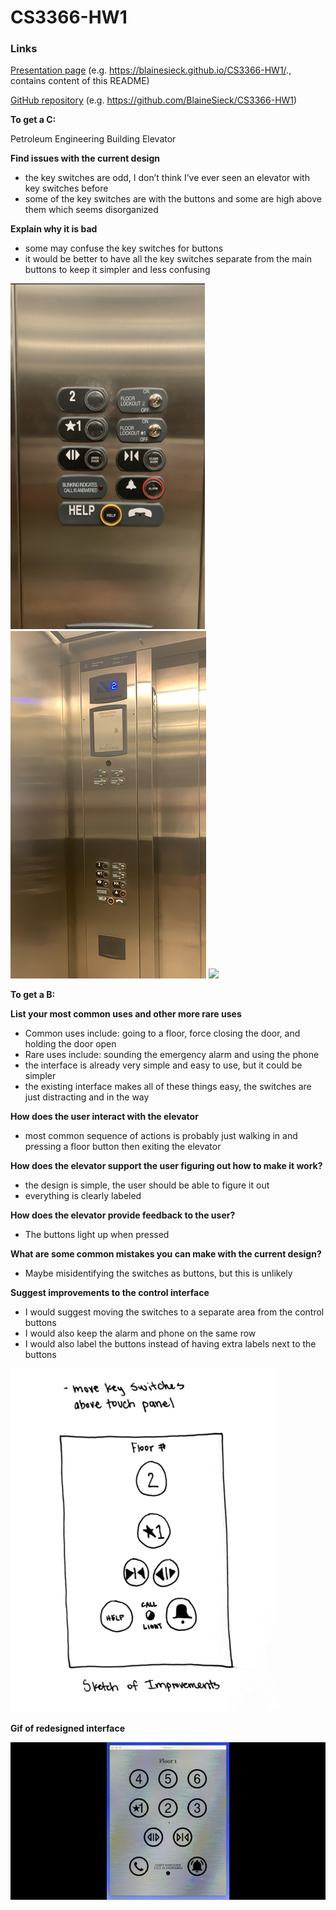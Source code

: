 # CS3366-HW1

### Links
[Presentation page](https://blainesieck.github.io/CS3366-HW1/.) (e.g. https://blainesieck.github.io/CS3366-HW1/., contains content of this README)

[GitHub repository](https://github.com/BlaineSieck/CS3366-HW1) (e.g. https://github.com/BlaineSieck/CS3366-HW1)

**To get a C:**

Petroleum Engineering Building Elevator

**Find issues with the current design**
- the key switches are odd, I don’t think I’ve ever seen an elevator with key switches before
- some of the key switches are with the buttons and some are high above them which seems disorganized

**Explain why it is bad**
- some may confuse the key switches for buttons
- it would be better to have all the key switches separate from the main buttons to keep it simpler and less confusing

![](panel.png)
![](entire%20elevator.png)
![](elevator.gif)

**To get a B:**

**List your most common uses and other more rare uses**
- Common uses include: going to a floor, force closing the door, and holding the door open
- Rare uses include: sounding the emergency alarm and using the phone
- the interface is already very simple and easy to use, but it could be simpler
- the existing interface makes all of these things easy, the switches are just distracting and in the way

**How does the user interact with the elevator**
- most common sequence of actions is probably just walking in and pressing a floor button then exiting the elevator

**How does the elevator support the user figuring out how to make it work?**
- the design is simple, the user should be able to figure it out
- everything is clearly labeled

**How does the elevator provide feedback to the user?**
- The buttons light up when pressed

**What are some common mistakes you can make with the current design?**
- Maybe misidentifying the switches as buttons, but this is unlikely

**Suggest improvements to the control interface**
- I would suggest moving the switches to a separate area from the control buttons
- I would also keep the alarm and phone on the same row
- I would also label the buttons instead of having extra labels next to the buttons

![](sketch.png)

**Gif of redesigned interface**

![](hw1.Sieck.gif)

